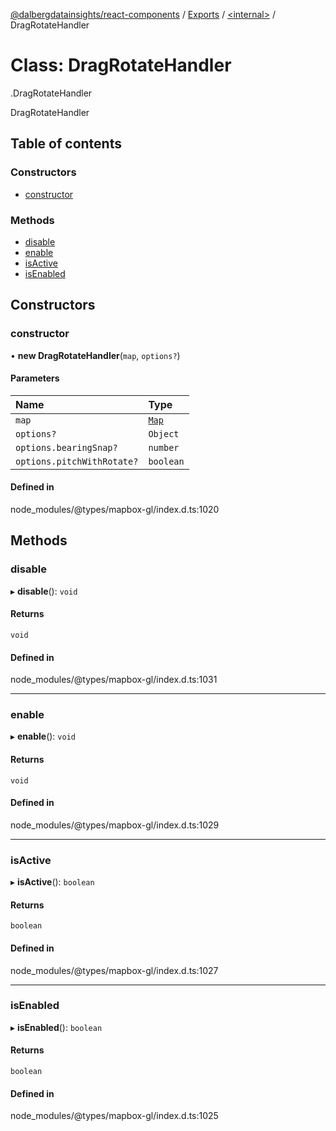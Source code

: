 [@dalbergdatainsights/react-components](../README.md) / [Exports](../modules.md) / [<internal\>](../modules/internal_.md) / DragRotateHandler

# Class: DragRotateHandler

[<internal>](../modules/internal_.md).DragRotateHandler

DragRotateHandler

## Table of contents

### Constructors

- [constructor](internal_.DragRotateHandler.md#constructor)

### Methods

- [disable](internal_.DragRotateHandler.md#disable)
- [enable](internal_.DragRotateHandler.md#enable)
- [isActive](internal_.DragRotateHandler.md#isactive)
- [isEnabled](internal_.DragRotateHandler.md#isenabled)

## Constructors

### constructor

• **new DragRotateHandler**(`map`, `options?`)

#### Parameters

| Name | Type |
| :------ | :------ |
| `map` | [`Map`](internal_.Map.md) |
| `options?` | `Object` |
| `options.bearingSnap?` | `number` |
| `options.pitchWithRotate?` | `boolean` |

#### Defined in

node_modules/@types/mapbox-gl/index.d.ts:1020

## Methods

### disable

▸ **disable**(): `void`

#### Returns

`void`

#### Defined in

node_modules/@types/mapbox-gl/index.d.ts:1031

___

### enable

▸ **enable**(): `void`

#### Returns

`void`

#### Defined in

node_modules/@types/mapbox-gl/index.d.ts:1029

___

### isActive

▸ **isActive**(): `boolean`

#### Returns

`boolean`

#### Defined in

node_modules/@types/mapbox-gl/index.d.ts:1027

___

### isEnabled

▸ **isEnabled**(): `boolean`

#### Returns

`boolean`

#### Defined in

node_modules/@types/mapbox-gl/index.d.ts:1025
